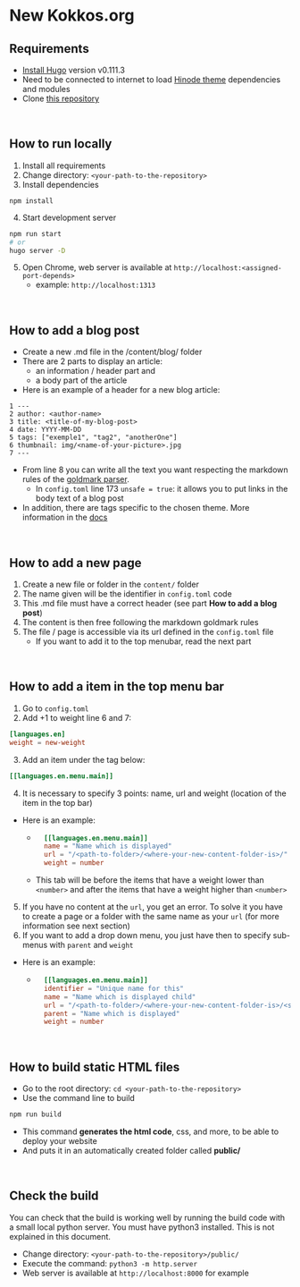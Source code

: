 # New Kokkos.org

## Requirements

- [Install Hugo](https://gohugo.io/installation/) version v0.111.3
- Need to be connected to internet to load [Hinode theme](https://github.com/gethinode/hinode) dependencies and modules
- Clone [this repository](https://github.com/NexGenAnalytics/kokkos-org-new-v2)

<br />

## How to run locally

1. Install all requirements
2. Change directory: `<your-path-to-the-repository>`
3. Install dependencies
```
npm install
```
4. Start development server
```bash
npm run start
# or
hugo server -D
```
5. Open Chrome, web server is available at `http://localhost:<assigned-port-depends>`
    - example: `http://localhost:1313`

<br />

## How to add a blog post
- Create a new .md file in the /content/blog/ folder
- There are 2 parts to display an article:
    - an information / header part and
    - a body part of the article
- Here is an example of a header for a new blog article:
```
1 ---
2 author: <author-name>
3 title: <title-of-my-blog-post>
4 date: YYYY-MM-DD
5 tags: ["exemple1", "tag2", "anotherOne"]
6 thumbnail: img/<name-of-your-picture>.jpg
7 ---
```
- From line 8 you can write all the text you want respecting the markdown rules of the [goldmark parser](https://github.com/yuin/goldmark).
    - In `config.toml` line 173 `unsafe = true`: it allows you to put links in the body text of a blog post
- In addition, there are tags specific to the chosen theme. More information in the [docs](https://gethinode.com/docs/0.9/getting-started/introduction/)

<br />

## How to add a new page
1. Create a new file or folder in the `content/` folder
2. The name given will be the identifier in `config.toml` code
3. This .md file must have a correct header (see part **How to add a blog post**)
4. The content is then free following the markdown goldmark rules
5. The file / page is accessible via its url defined in the `config.toml` file
    - If you want to add it to the top menubar, read the next part

<br />

## How to add a item in the top menu bar
1. Go to `config.toml`
2. Add +1 to weight line 6 and 7:
```toml
[languages.en]
weight = new-weight
```
3. Add an item under the tag below:
```toml
[[languages.en.menu.main]]
```
4. It is necessary to specify 3 points: name, url and weight (location of the item in the top bar)
- Here is an example:
    - ```toml
        [[languages.en.menu.main]]
        name = "Name which is displayed"
        url = "/<path-to-folder>/<where-your-new-content-folder-is>/"
        weight = number
      ```
    - This tab will be before the items that have a weight lower than `<number>` and after the items that have a weight higher than `<number>`
5. If you have no content at the `url`, you get an error. To solve it you have to create a page or a folder with the same name as your `url` (for more information see next section)
6. If you want to add a drop down menu, you just have then to specify sub-menus with `parent` and `weight`
- Here is an example:
    - ```toml
        [[languages.en.menu.main]]
        identifier = "Unique name for this"
        name = "Name which is displayed child"
        url = "/<path-to-folder>/<where-your-new-content-folder-is>/<sub-file>/"
        parent = "Name which is displayed"
        weight = number
      ```

<br />

## How to build static HTML files 

- Go to the root directory: `cd <your-path-to-the-repository>`
- Use the command line to build
```bash
npm run build
```
- This command **generates the html code**, css, and more, to be able to deploy your website
- And puts it in an automatically created folder called **public/**

<br />

## Check the build 
You can check that the build is working well by running the build code with a small local python server. You must have python3 installed. This is not explained in this document.
- Change directory: `<your-path-to-the-repository>/public/`
- Execute the command: `python3 -m http.server`
- Web server is available at `http://localhost:8000` for example

<br />